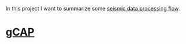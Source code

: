 In this project I want to summarize some [seismic data processing flow](https://github.com/Mensanli/seismic_data_process/blob/gh-pages/tools). 

#  [gCAP](https://mensanli.github.io/seismic_data_process/tools/gcap_steps)

